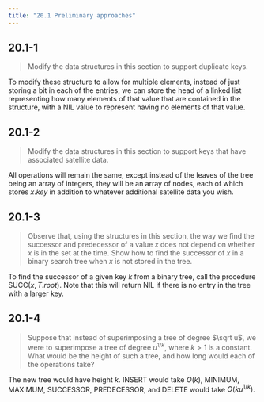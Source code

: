 ```yaml
---
title: "20.1 Preliminary approaches"
---
```


## 20.1-1

> Modify the data structures in this section to support duplicate keys.

To modify these structure to allow for multiple elements, instead of just storing a bit in each of the entries, we can store the head of a linked list representing how many elements of that value that are contained in the structure, with a $\text{NIL}$ value to represent having no elements of that value.

## 20.1-2

> Modify the data structures in this section to support keys that have associated satellite data.

All operations will remain the same, except instead of the leaves of the tree being an array of integers, they will be an array of nodes, each of which stores $x.key$ in addition to whatever additional satellite data you wish.

## 20.1-3

> Observe that, using the structures in this section, the way we find the successor and predecessor of a value $x$ does not depend on whether $x$ is in the set at the time. Show how to find the successor of $x$ in a binary search tree when $x$ is not stored in the tree.

To find the successor of a given key $k$ from a binary tree, call the procedure $\text{SUCC}(x, T.root)$. Note that this will return $\text{NIL}$ if there is no entry in the tree with a larger key.

## 20.1-4

> Suppose that instead of superimposing a tree of degree $\sqrt u$, we were to superimpose a tree of degree $u^{1 / k}$, where $k > 1$ is a constant. What would be the height of such a tree, and how long would each of the operations take?

The new tree would have height $k$. $\text{INSERT}$ would take $O(k)$, $\text{MINIMUM}$, $\text{MAXIMUM}$, $\text{SUCCESSOR}$, $\text{PREDECESSOR}$, and $\text{DELETE}$ would take $O(ku^{1 / k})$.